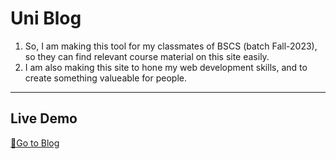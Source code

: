 # Uni Blog
1.  So, I am making this tool for my classmates of BSCS (batch Fall-2023), so they can find relevant course material on this site easily.
2.  I am also making this site to hone my web development skills, and to create something valueable for people.

---

## Live Demo
[🔗Go to Blog](https://habilaris.github.io/INU-Blog)
